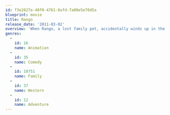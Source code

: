 ```yaml
---
id: f3e2827e-40f0-4761-8afd-7a00e5e70d5a
blueprint: movie
title: Rango
release_date: '2011-03-02'
overview: 'When Rango, a lost family pet, accidentally winds up in the gritty, gun-slinging town of Dirt, the less-than-courageous lizard suddenly finds he stands out. Welcomed as the last hope the town has been waiting for, new Sheriff Rango is forced to play his new role to the hilt.'
genres:
  -
    id: 16
    name: Animation
  -
    id: 35
    name: Comedy
  -
    id: 10751
    name: Family
  -
    id: 37
    name: Western
  -
    id: 12
    name: Adventure
---
```


